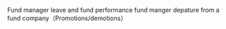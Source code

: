 Fund manager leave and fund performance
fund manger depature from a fund company（Promotions/demotions）
